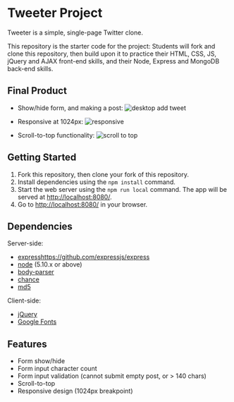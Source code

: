 # Tweeter Project

Tweeter is a simple, single-page Twitter clone.

This repository is the starter code for the project: Students will fork and clone this repository, then build upon it to practice their HTML, CSS, JS, jQuery and AJAX front-end skills, and their Node, Express and MongoDB back-end skills.

## Final Product
- Show/hide form, and making a post:
![desktop add tweet](docs/add-tweet.gif)

- Responsive at 1024px:
![responsive](docs/responsive.gif)

- Scroll-to-top functionality:
![scroll to top](docs/scroll-to-top.gif)

## Getting Started

1. Fork this repository, then clone your fork of this repository.
2. Install dependencies using the `npm install` command.
3. Start the web server using the `npm run local` command. The app will be served at <http://localhost:8080/>.
4. Go to <http://localhost:8080/> in your browser.

## Dependencies
Server-side:
- [express]()https://github.com/expressjs/express
- [node](https://nodejs.org/en/) (5.10.x or above)
- [body-parser](https://github.com/expressjs/body-parser)
- [chance](https://github.com/chancejs/chancejs)
- [md5](https://github.com/pvorb/node-md5)

Client-side:
- [jQuery](https://jquery.com/)
- [Google Fonts](https://fonts.google.com/)

## Features
- Form show/hide
- Form input character count
- Form input validation (cannot submit empty post, or > 140 chars)
- Scroll-to-top
- Responsive design (1024px breakpoint)